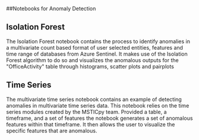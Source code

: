 ##Notebooks for Anomaly Detection 


## Isolation Forest

The Isolation Forest notebook contains the process to identify anomalies in a multivariate count based format of user selected entities, features and time range of databases from Azure Sentinel. It makes use of the Isolation Forest algorithm to do so and visualizes the anomalous outputs for the "OfficeActivity" table through histograms, scatter plots and pairplots

## Time Series

The multivariate time series notebook contains an example of detecting anomalies in multivariate time series data. This notebook relies on the time series modules created by the MSTICpy team. Provided a table, a timeframe, and a set of features the notebook generates a set of anomalous features within that timeframe. It then allows the user to visualize the specific features that are anomalous.
